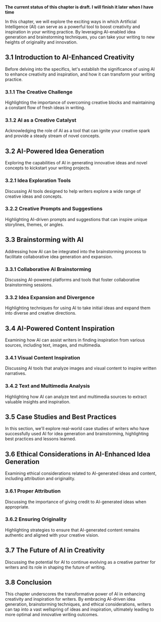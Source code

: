 **The current status of this chapter is draft. I will finish it later when I have time**

In this chapter, we will explore the exciting ways in which Artificial Intelligence (AI) can serve as a powerful tool to boost creativity and inspiration in your writing practice. By leveraging AI-enabled idea generation and brainstorming techniques, you can take your writing to new heights of originality and innovation.

3.1 Introduction to AI-Enhanced Creativity
------------------------------------------

Before delving into the specifics, let's establish the significance of using AI to enhance creativity and inspiration, and how it can transform your writing practice.

### 3.1.1 The Creative Challenge

Highlighting the importance of overcoming creative blocks and maintaining a constant flow of fresh ideas in writing.

### 3.1.2 AI as a Creative Catalyst

Acknowledging the role of AI as a tool that can ignite your creative spark and provide a steady stream of novel concepts.

3.2 AI-Powered Idea Generation
------------------------------

Exploring the capabilities of AI in generating innovative ideas and novel concepts to kickstart your writing projects.

### 3.2.1 Idea Exploration Tools

Discussing AI tools designed to help writers explore a wide range of creative ideas and concepts.

### 3.2.2 Creative Prompts and Suggestions

Highlighting AI-driven prompts and suggestions that can inspire unique storylines, themes, or angles.

3.3 Brainstorming with AI
-------------------------

Addressing how AI can be integrated into the brainstorming process to facilitate collaborative idea generation and expansion.

### 3.3.1 Collaborative AI Brainstorming

Discussing AI-powered platforms and tools that foster collaborative brainstorming sessions.

### 3.3.2 Idea Expansion and Divergence

Highlighting techniques for using AI to take initial ideas and expand them into diverse and creative directions.

3.4 AI-Powered Content Inspiration
----------------------------------

Examining how AI can assist writers in finding inspiration from various sources, including text, images, and multimedia.

### 3.4.1 Visual Content Inspiration

Discussing AI tools that analyze images and visual content to inspire written narratives.

### 3.4.2 Text and Multimedia Analysis

Highlighting how AI can analyze text and multimedia sources to extract valuable insights and inspiration.

3.5 Case Studies and Best Practices
-----------------------------------

In this section, we'll explore real-world case studies of writers who have successfully used AI for idea generation and brainstorming, highlighting best practices and lessons learned.

3.6 Ethical Considerations in AI-Enhanced Idea Generation
---------------------------------------------------------

Examining ethical considerations related to AI-generated ideas and content, including attribution and originality.

### 3.6.1 Proper Attribution

Discussing the importance of giving credit to AI-generated ideas when appropriate.

### 3.6.2 Ensuring Originality

Highlighting strategies to ensure that AI-generated content remains authentic and aligned with your creative vision.

3.7 The Future of AI in Creativity
----------------------------------

Discussing the potential for AI to continue evolving as a creative partner for writers and its role in shaping the future of writing.

3.8 Conclusion
--------------

This chapter underscores the transformative power of AI in enhancing creativity and inspiration for writers. By embracing AI-driven idea generation, brainstorming techniques, and ethical considerations, writers can tap into a vast wellspring of ideas and inspiration, ultimately leading to more optimal and innovative writing outcomes.
